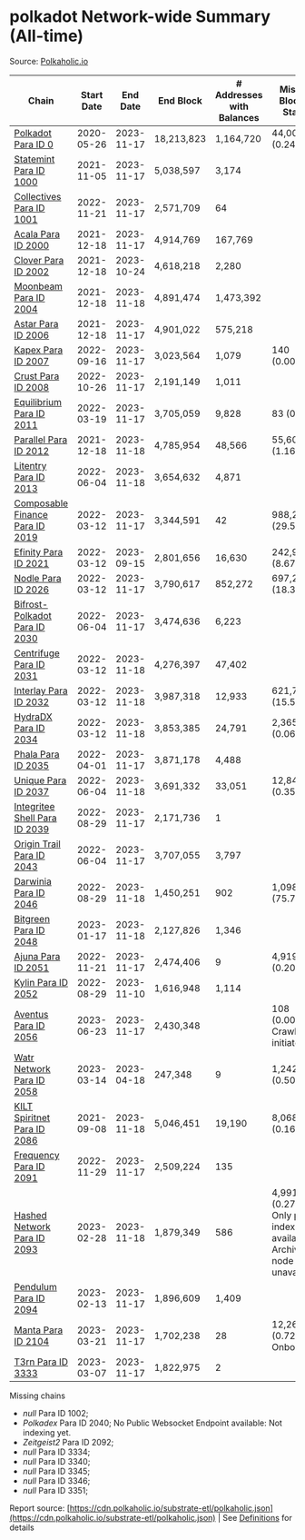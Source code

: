 # polkadot Network-wide Summary (All-time)

Source: [Polkaholic.io](https://polkaholic.io)


| Chain            | Start Date | End Date | End Block | # Addresses with Balances | Missing Blocks / Status |
| ---------------- | ---------- | ---------| --------- | ------------------------- | ----------------------- |
| [Polkadot Para ID 0](/polkadot/0-polkadot) | 2020-05-26 | 2023-11-17 | 18,213,823 |  1,164,720 | 44,009 (0.24%)  |
| [Statemint Para ID 1000](/polkadot/1000-statemint) | 2021-11-05 | 2023-11-17 | 5,038,597 |  3,174 |    |
| [Collectives Para ID 1001](/polkadot/1001-collectives) | 2022-11-21 | 2023-11-17 | 2,571,709 |  64 |    |
| [Acala Para ID 2000](/polkadot/2000-acala) | 2021-12-18 | 2023-11-17 | 4,914,769 |  167,769 |    |
| [Clover Para ID 2002](/polkadot/2002-clover) | 2021-12-18 | 2023-10-24 | 4,618,218 |  2,280 |    |
| [Moonbeam Para ID 2004](/polkadot/2004-moonbeam) | 2021-12-18 | 2023-11-18 | 4,891,474 |  1,473,392 |    |
| [Astar Para ID 2006](/polkadot/2006-astar) | 2021-12-18 | 2023-11-17 | 4,901,022 |  575,218 |    |
| [Kapex Para ID 2007](/polkadot/2007-kapex) | 2022-09-16 | 2023-11-17 | 3,023,564 |  1,079 | 140 (0.00%)  |
| [Crust Para ID 2008](/polkadot/2008-crust) | 2022-10-26 | 2023-11-17 | 2,191,149 |  1,011 |    |
| [Equilibrium Para ID 2011](/polkadot/2011-equilibrium) | 2022-03-19 | 2023-11-17 | 3,705,059 |  9,828 | 83 (0.00%)  |
| [Parallel Para ID 2012](/polkadot/2012-parallel) | 2021-12-18 | 2023-11-18 | 4,785,954 |  48,566 | 55,601 (1.16%)  |
| [Litentry Para ID 2013](/polkadot/2013-litentry) | 2022-06-04 | 2023-11-18 | 3,654,632 |  4,871 |    |
| [Composable Finance Para ID 2019](/polkadot/2019-composable) | 2022-03-12 | 2023-11-17 | 3,344,591 |  42 | 988,256 (29.55%)  |
| [Efinity Para ID 2021](/polkadot/2021-efinity) | 2022-03-12 | 2023-09-15 | 2,801,656 |  16,630 | 242,949 (8.67%)  |
| [Nodle Para ID 2026](/polkadot/2026-nodle) | 2022-03-12 | 2023-11-17 | 3,790,617 |  852,272 | 697,249 (18.39%)  |
| [Bifrost-Polkadot Para ID 2030](/polkadot/2030-bifrost-dot) | 2022-06-04 | 2023-11-17 | 3,474,636 |  6,223 |    |
| [Centrifuge Para ID 2031](/polkadot/2031-centrifuge) | 2022-03-12 | 2023-11-18 | 4,276,397 |  47,402 |    |
| [Interlay Para ID 2032](/polkadot/2032-interlay) | 2022-03-12 | 2023-11-18 | 3,987,318 |  12,933 | 621,757 (15.59%)  |
| [HydraDX Para ID 2034](/polkadot/2034-hydradx) | 2022-03-12 | 2023-11-18 | 3,853,385 |  24,791 | 2,365 (0.06%)  |
| [Phala Para ID 2035](/polkadot/2035-phala) | 2022-04-01 | 2023-11-17 | 3,871,178 |  4,488 |    |
| [Unique Para ID 2037](/polkadot/2037-unique) | 2022-06-04 | 2023-11-18 | 3,691,332 |  33,051 | 12,841 (0.35%)  |
| [Integritee Shell Para ID 2039](/polkadot/2039-integritee-shell) | 2022-08-29 | 2023-11-17 | 2,171,736 |  1 |    |
| [Origin Trail Para ID 2043](/polkadot/2043-origintrail) | 2022-06-04 | 2023-11-17 | 3,707,055 |  3,797 |    |
| [Darwinia Para ID 2046](/polkadot/2046-darwinia) | 2022-08-29 | 2023-11-18 | 1,450,251 |  902 | 1,098,047 (75.71%)  |
| [Bitgreen Para ID 2048](/polkadot/2048-bitgreen) | 2023-01-17 | 2023-11-18 | 2,127,826 |  1,346 |    |
| [Ajuna Para ID 2051](/polkadot/2051-ajuna) | 2022-11-21 | 2023-11-17 | 2,474,406 |  9 | 4,919 (0.20%)  |
| [Kylin Para ID 2052](/polkadot/2052-kylin) | 2022-08-29 | 2023-11-10 | 1,616,948 |  1,114 |    |
| [Aventus Para ID 2056](/polkadot/2056-aventus) | 2023-06-23 | 2023-11-17 | 2,430,348 |   | 108 (0.00%) Crawling initiated |
| [Watr Network Para ID 2058](/polkadot/2058-watr) | 2023-03-14 | 2023-04-18 | 247,348 |  9 | 1,242 (0.50%)  |
| [KILT Spiritnet Para ID 2086](/polkadot/2086-kilt) | 2021-09-08 | 2023-11-18 | 5,046,451 |  19,190 | 8,068 (0.16%)  |
| [Frequency Para ID 2091](/polkadot/2091-frequency) | 2022-11-29 | 2023-11-17 | 2,509,224 |  135 |    |
| [Hashed Network Para ID 2093](/polkadot/2093-hashed) | 2023-02-28 | 2023-11-18 | 1,879,349 |  586 | 4,991 (0.27%) Only partial index available: Archive node unavailable |
| [Pendulum Para ID 2094](/polkadot/2094-pendulum) | 2023-02-13 | 2023-11-17 | 1,896,609 |  1,409 |    |
| [Manta Para ID 2104](/polkadot/2104-manta) | 2023-03-21 | 2023-11-17 | 1,702,238 |  28 | 12,262 (0.72%) Onboarding |
| [T3rn Para ID 3333](/polkadot/3333-t3rn) | 2023-03-07 | 2023-11-17 | 1,822,975 |  2 |    |

Missing chains


* *null* Para ID 1002; 
* *Polkadex* Para ID 2040; No Public Websocket Endpoint available: Not indexing yet.
* *Zeitgeist2* Para ID 2092; 
* *null* Para ID 3334; 
* *null* Para ID 3340; 
* *null* Para ID 3345; 
* *null* Para ID 3346; 
* *null* Para ID 3351; 

Report source: [https://cdn.polkaholic.io/substrate-etl/polkaholic.json](https://cdn.polkaholic.io/substrate-etl/polkaholic.json) | See [Definitions](/DEFINITIONS.md) for details
